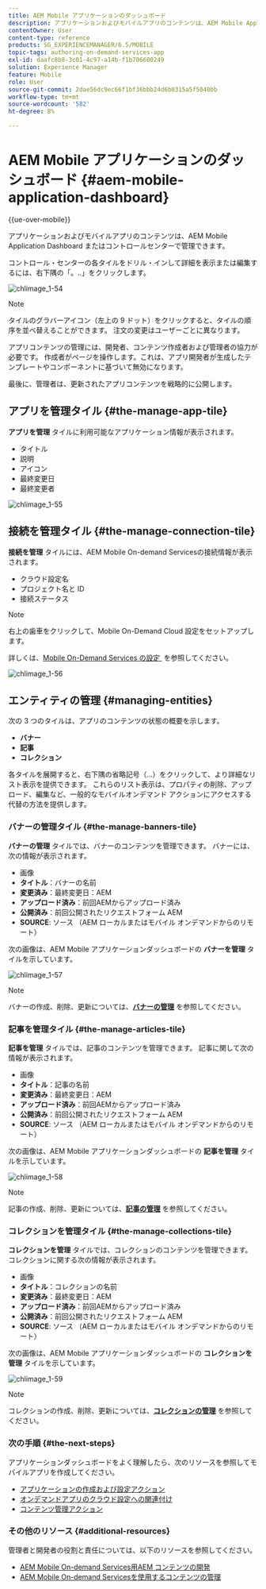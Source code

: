 ```yaml
---
title: AEM Mobile アプリケーションのダッシュボード
description: アプリケーションおよびモバイルアプリのコンテンツは、AEM Mobile Application Dashboard またはコントロールセンターで管理できます。 このページでは、この機能について詳しく見ていきます。
contentOwner: User
content-type: reference
products: SG_EXPERIENCEMANAGER/6.5/MOBILE
topic-tags: authoring-on-demand-services-app
exl-id: daafc8b8-3c01-4c97-a14b-f1b706600249
solution: Experience Manager
feature: Mobile
role: User
source-git-commit: 2dae56dc9ec66f1bf36bbb24d6b0315a5f5040bb
workflow-type: tm+mt
source-wordcount: '582'
ht-degree: 8%

---
```


# AEM Mobile アプリケーションのダッシュボード {#aem-mobile-application-dashboard}

{{ue-over-mobile}}

アプリケーションおよびモバイルアプリのコンテンツは、AEM Mobile Application Dashboard またはコントロールセンターで管理できます。

コントロール・センターの各タイルをドリル・インして詳細を表示または編集するには、右下隅の「。..」をクリックします。

![chlimage_1-54](assets/chlimage_1-54.png)

>[!NOTE]
>
>タイルのグラバーアイコン（左上の 9 ドット）をクリックすると、タイルの順序を並べ替えることができます。 注文の変更はユーザーごとに異なります。

アプリコンテンツの管理には、開発者、コンテンツ作成者および管理者の協力が必要です。 作成者がページを操作します。これは、アプリ開発者が生成したテンプレートやコンポーネントに基づいて無効になります。

最後に、管理者は、更新されたアプリコンテンツを戦略的に公開します。

## アプリを管理タイル {#the-manage-app-tile}

**アプリを管理** タイルに利用可能なアプリケーション情報が表示されます。

* タイトル
* 説明
* アイコン
* 最終変更日
* 最終変更者

![chlimage_1-55](assets/chlimage_1-55.png)

## 接続を管理タイル {#the-manage-connection-tile}

**接続を管理** タイルには、AEM Mobile On-demand Servicesの接続情報が表示されます。

* クラウド設定名
* プロジェクト名と ID
* 接続ステータス

>[!NOTE]
>
>右上の歯車をクリックして、Mobile On-Demand Cloud 設定をセットアップします。
>
>詳しくは、[Mobile On-Demand Services の設定 &#x200B;](/help/mobile/mobile-on-demand-associating-an-on-demand-app-to-cloud-configuration.md) を参照してください。

![chlimage_1-56](assets/chlimage_1-56.png)

## エンティティの管理 {#managing-entities}

次の 3 つのタイルは、アプリのコンテンツの状態の概要を示します。

* **バナー**
* **記事**
* **コレクション**

各タイルを展開すると、右下隅の省略記号（...）をクリックして、より詳細なリスト表示を提供できます。 これらのリスト表示は、プロパティの削除、アップロード、編集など、一般的なモバイルオンデマンド アクションにアクセスする代替の方法を提供します。

### バナーの管理タイル {#the-manage-banners-tile}

**バナーの管理** タイルでは、バナーのコンテンツを管理できます。 バナーには、次の情報が表示されます。

* 画像
* **タイトル**：バナーの名前
* **変更済み**：最終変更日：AEM
* **アップロード済み**：前回AEMからアップロード済み
* **公開済み**：前回公開されたリクエストフォーム AEM
* **SOURCE**: ソース （AEM ローカルまたはモバイル オンデマンドからのリモート）

次の画像は、AEM Mobile アプリケーションダッシュボードの **バナーを管理** タイルを示しています。

![chlimage_1-57](assets/chlimage_1-57.png)

>[!NOTE]
>
>バナーの作成、削除、更新については、**[バナーの管理](/help/mobile/mobile-on-demand-managing-banners.md)** を参照してください。

### 記事を管理タイル {#the-manage-articles-tile}

**記事を管理** タイルでは、記事のコンテンツを管理できます。 記事に関して次の情報が表示されます。

* 画像
* **タイトル**：記事の名前
* **変更済み**：最終変更日：AEM
* **アップロード済み**：前回AEMからアップロード済み
* **公開済み**：前回公開されたリクエストフォーム AEM
* **SOURCE**: ソース （AEM ローカルまたはモバイル オンデマンドからのリモート）

次の画像は、AEM Mobile アプリケーションダッシュボードの **記事を管理** タイルを示しています。

![chlimage_1-58](assets/chlimage_1-58.png)

>[!NOTE]
>
>記事の作成、削除、更新については、[**記事の管理**](/help/mobile/mobile-on-demand-managing-articles.md) を参照してください。

### コレクションを管理タイル {#the-manage-collections-tile}

**コレクションを管理** タイルでは、コレクションのコンテンツを管理できます。 コレクションに関する次の情報が表示されます。

* 画像
* **タイトル**：コレクションの名前
* **変更済み**：最終変更日：AEM
* **アップロード済み**：前回AEMからアップロード済み
* **公開済み**：前回公開されたリクエストフォーム AEM
* **SOURCE**: ソース （AEM ローカルまたはモバイル オンデマンドからのリモート）

次の画像は、AEM Mobile アプリケーションダッシュボードの **コレクションを管理** タイルを示しています。

![chlimage_1-59](assets/chlimage_1-59.png)

>[!NOTE]
>
>コレクションの作成、削除、更新については、**[コレクションの管理](/help/mobile/mobile-on-demand-managing-collections.md)** を参照してください。

### 次の手順 {#the-next-steps}

アプリケーションダッシュボードをよく理解したら、次のリソースを参照してモバイルアプリを作成してください。

* [アプリケーションの作成および設定アクション](/help/mobile/mobile-apps-ondemand-application-create-configure-action.md)
* [オンデマンドアプリのクラウド設定への関連付け](/help/mobile/mobile-on-demand-associating-an-on-demand-app-to-cloud-configuration.md)
* [コンテンツ管理アクション](/help/mobile/mobile-apps-ondemand-manage-content-ondemand.md)

### その他のリソース {#additional-resources}

管理者と開発者の役割と責任については、以下のリソースを参照してください。

* [AEM Mobile On-demand Services用AEM コンテンツの開発](/help/mobile/aem-mobile-on-demand.md)
* [AEM Mobile On-demand Servicesを使用するコンテンツの管理](/help/mobile/aem-mobile.md)
